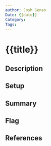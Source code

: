 ```yaml
---
author: Josh Genao
Date: {{date}}
Category:
Tags:
---
```


# {{title}}

## Description

## Setup

## Summary

## Flag

## References
